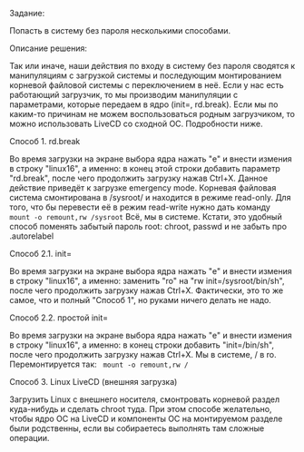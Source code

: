 Задание:

Попасть в систему без пароля несколькими способами.

Описание решения:

Так или иначе, наши действия по входу в систему без пароля сводятся к манипуляциям с загрузкой системы и последующим монтированием корневой файловой системы с переключением в неё. Если у нас есть работающий загрузчик, то мы производим манипуляции с параметрами, которые передаем в ядро (init=, rd.break). Если мы по каким-то причинам не можем воспользоваться родным загрузчиком, то можно использовать LiveCD со сходной ОС. Подробности ниже.

Способ 1. rd.break

Во время загрузки на экране выбора ядра нажать "e" и внести измения в строку "linux16", а именно: в конец этой строки добавить параметр "rd.break", после чего продолжить загрузку нажав Ctrl+X. Данное действие приведёт к загрузке emergency mode. Корневая файловая система смонтирована в /sysroot/ и находится в режиме read-only. Для того, что бы перевести её в режим read-write нужно дать команду
``` mount -o remount,rw /sysroot```
Всё, мы в системе. Кстати, это удобный способ поменять забытый пароль root: chroot, passwd и не забыть про .autorelabel

Способ 2.1. init=

Во время загрузки на экране выбора ядра нажать "e" и внести измения в строку "linux16", а именно: заменить "ro" на "rw init=/sysroot/bin/sh", после чего продолжить загрузку нажав Ctrl+X. Фактически, это то же самое, что и полный "Способ 1", но руками ничего делать не надо.

Способ 2.2. простой init=

Во время загрузки на экране выбора ядра нажать "e" и внести измения в строку "linux16", а именно: в конец строки добавить "init=/bin/sh", после чего продолжить загрузку нажав Ctrl+X. Мы в системе, / в ro. Перемонтируется так:
``` mount -o remount,rw /```

Способ 3. Linux LiveCD (внешняя загрузка)

Загрузить Linux с внешнего носителя, смонтровать корневой раздел куда-нибудь и сделать chroot туда. При этом способе желательно, чтобы ядро ОС на LiveCD и компоненты ОС на монтируемом разделе были родственны, если вы собираетесь выполнять там сложные операции.

  
